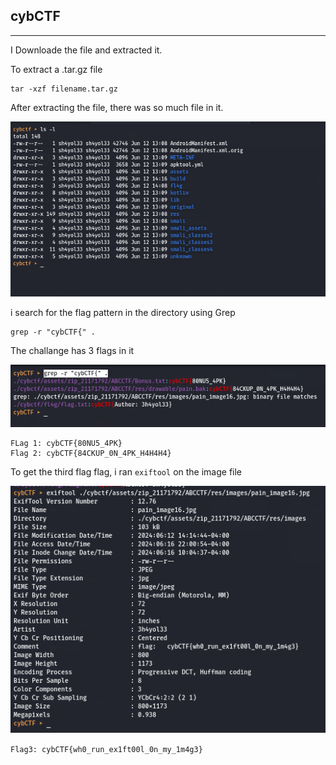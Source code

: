 ## cybCTF

<hr>

I Downloade the file and extracted it. 

To extract a .tar.gz file
```
tar -xzf filename.tar.gz
```

After extracting the file, there was so much file in it.

![image](https://github.com/shayol33/cybCTF/blob/main/Aessts/rev.png)

i search for the flag pattern in the directory using Grep

```
grep -r "cybCTF{" .
```

The challange has 3 flags in it

![image](https://github.com/shayol33/cybCTF/blob/main/Aessts/rev2.png)

```
FLag 1: cybCTF{80NU5_4PK}
Flag 2: cybCTF{84CKUP_0N_4PK_H4H4H4}
```

To  get the third flag flag, i ran ```exiftool``` on the image file 

![image](https://github.com/shayol33/cybCTF/blob/main/Aessts/rev3.png)

``` Flag3: cybCTF{wh0_run_ex1ft00l_0n_my_1m4g3} ```

